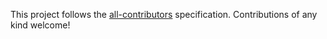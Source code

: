 This project follows the [all-contributors](https://github.com/all-contributors/all-contributors) specification. Contributions of any kind welcome!

[npm]: https://www.npmjs.com/
[node]: https://nodejs.org
[package]: https://www.npmjs.com/package/react-easy-crop
[version-badge]: https://img.shields.io/npm/v/react-easy-crop.svg?style=flat-square
[brotli-badge]: http://img.badgesize.io/https://unpkg.com/react-easy-crop/umd/react-easy-crop.min.js?compression=brotli&style=flat-square&1
[license-badge]: https://img.shields.io/badge/license-MIT-blue.svg?style=flat-square
[license]: https://github.com/ValentinH/react-easy-crop/blob/master/LICENSE
[prs-badge]: https://img.shields.io/badge/PRs-welcome-brightgreen.svg?style=flat-square
[prs]: http://makeapullrequest.com
[build-badge]: https://circleci.com/gh/ValentinH/react-easy-crop/tree/main.svg?style=svg
[build-page]: https://circleci.com/gh/ValentinH/react-easy-crop/tree/main
[test-badge]: https://github.com/ValentinH/react-easy-crop/actions/workflows/quality-gate.yml/badge.svg
[test-action]: https://github.com/ValentinH/react-easy-crop/actions/workflows/quality-gate.yml